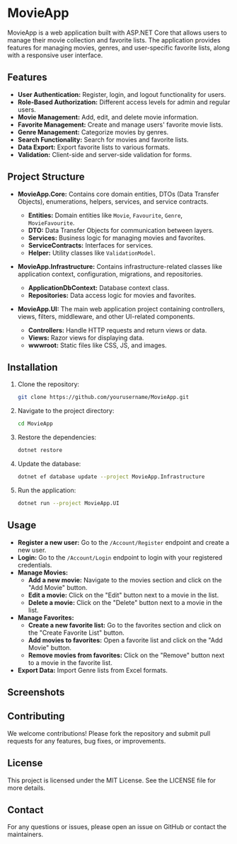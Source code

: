 # MovieApp

MovieApp is a web application built with ASP.NET Core that allows users to manage their movie collection and favorite lists. The application provides features for managing movies, genres, and user-specific favorite lists, along with a responsive user interface.

## Features

- **User Authentication:** Register, login, and logout functionality for users.
- **Role-Based Authorization:** Different access levels for admin and regular users.
- **Movie Management:** Add, edit, and delete movie information.
- **Favorite Management:** Create and manage users' favorite movie lists.
- **Genre Management:** Categorize movies by genres.
- **Search Functionality:** Search for movies and favorite lists.
- **Data Export:** Export favorite lists to various formats.
- **Validation:** Client-side and server-side validation for forms.

## Project Structure

- **MovieApp.Core:** Contains core domain entities, DTOs (Data Transfer Objects), enumerations, helpers, services, and service contracts.
  - **Entities:** Domain entities like `Movie`, `Favourite`, `Genre`, `MovieFavourite`.
  - **DTO:** Data Transfer Objects for communication between layers.
  - **Services:** Business logic for managing movies and favorites.
  - **ServiceContracts:** Interfaces for services.
  - **Helper:** Utility classes like `ValidationModel`.

- **MovieApp.Infrastructure:** Contains infrastructure-related classes like application context, configuration, migrations, and repositories.
  - **ApplicationDbContext:** Database context class.
  - **Repositories:** Data access logic for movies and favorites.

- **MovieApp.UI:** The main web application project containing controllers, views, filters, middleware, and other UI-related components.
  - **Controllers:** Handle HTTP requests and return views or data.
  - **Views:** Razor views for displaying data.
  - **wwwroot:** Static files like CSS, JS, and images.

## Installation

1. Clone the repository:
   ```sh
   git clone https://github.com/yourusername/MovieApp.git
   ```

2. Navigate to the project directory:
   ```sh
   cd MovieApp
   ```

3. Restore the dependencies:
   ```sh
   dotnet restore
   ```

4. Update the database:
   ```sh
   dotnet ef database update --project MovieApp.Infrastructure
   ```

5. Run the application:
   ```sh
   dotnet run --project MovieApp.UI
   ```

## Usage

- **Register a new user:** Go to the `/Account/Register` endpoint and create a new user.
- **Login:** Go to the `/Account/Login` endpoint to login with your registered credentials.
- **Manage Movies:**
  - **Add a new movie:** Navigate to the movies section and click on the "Add Movie" button.
  - **Edit a movie:** Click on the "Edit" button next to a movie in the list.
  - **Delete a movie:** Click on the "Delete" button next to a movie in the list.
- **Manage Favorites:**
  - **Create a new favorite list:** Go to the favorites section and click on the "Create Favorite List" button.
  - **Add movies to favorites:** Open a favorite list and click on the "Add Movie" button.
  - **Remove movies from favorites:** Click on the "Remove" button next to a movie in the favorite list.
- **Export Data:** Import Genre lists from Excel formats.

## Screenshots


## Contributing

We welcome contributions! Please fork the repository and submit pull requests for any features, bug fixes, or improvements.

## License

This project is licensed under the MIT License. See the LICENSE file for more details.

## Contact

For any questions or issues, please open an issue on GitHub or contact the maintainers.
```
